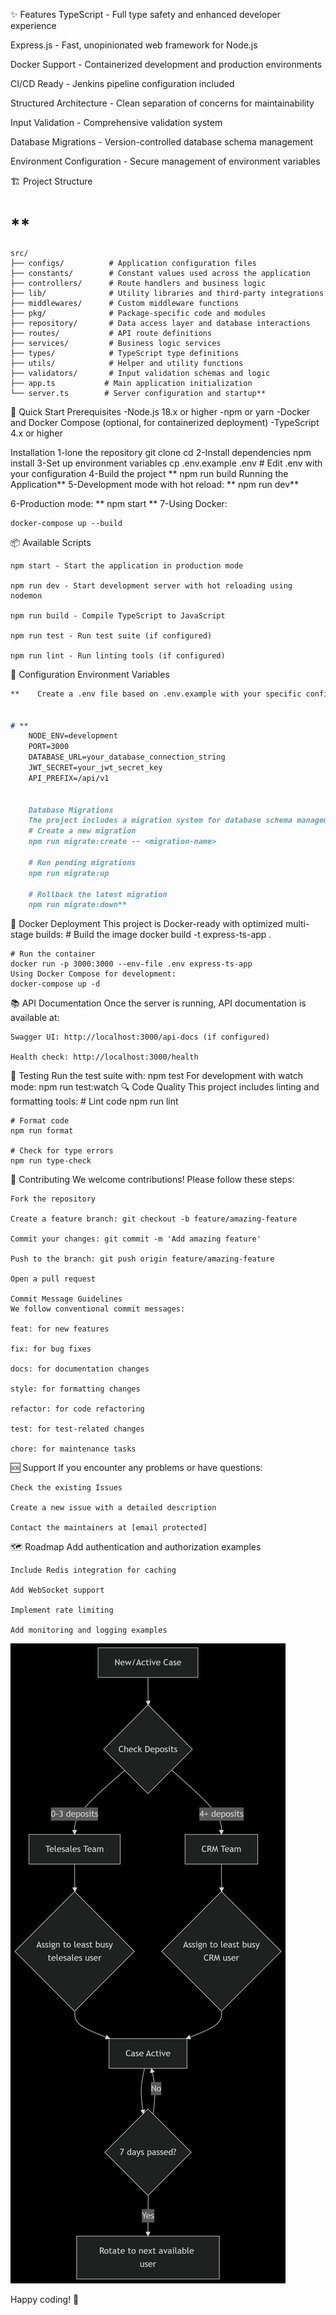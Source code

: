 ✨ Features
TypeScript - Full type safety and enhanced developer experience

Express.js - Fast, unopinionated web framework for Node.js

Docker Support - Containerized development and production environments

CI/CD Ready - Jenkins pipeline configuration included

Structured Architecture - Clean separation of concerns for maintainability

Input Validation - Comprehensive validation system

Database Migrations - Version-controlled database schema management

Environment Configuration - Secure management of environment variables

🏗️ Project Structure

# **    
    src/
    ├── configs/          # Application configuration files
    ├── constants/        # Constant values used across the application
    ├── controllers/      # Route handlers and business logic
    ├── lib/              # Utility libraries and third-party integrations
    ├── middlewares/      # Custom middleware functions
    ├── pkg/              # Package-specific code and modules
    ├── repository/       # Data access layer and database interactions
    ├── routes/           # API route definitions
    ├── services/         # Business logic services
    ├── types/            # TypeScript type definitions
    ├── utils/            # Helper and utility functions
    ├── validators/       # Input validation schemas and logic
    ├── app.ts           # Main application initialization
    └── server.ts        # Server configuration and startup**

🚀 Quick Start
Prerequisites
    -Node.js 18.x or higher
    -npm or yarn
    -Docker and Docker Compose (optional, for containerized deployment)
    -TypeScript 4.x or higher

Installation
1-lone the repository
    git clone <repository-url>
    cd <project-directory>
2-Install dependencies
    npm install
3-Set up environment variables
    cp .env.example .env
    # Edit .env with your configuration
4-Build the project
**    npm run build
    Running the Application**
5-Development mode with hot reload:
**    npm run dev**

6-Production mode:
**    npm start
**
7-Using Docker:

    docker-compose up --build
📦 Available Scripts

    npm start - Start the application in production mode

    npm run dev - Start development server with hot reloading using nodemon

    npm run build - Compile TypeScript to JavaScript

    npm run test - Run test suite (if configured)

    npm run lint - Run linting tools (if configured)

🔧 Configuration
Environment Variables
```markdown
**    Create a .env file based on .env.example with your specific configuration:


# **  
    NODE_ENV=development
    PORT=3000
    DATABASE_URL=your_database_connection_string
    JWT_SECRET=your_jwt_secret_key
    API_PREFIX=/api/v1


    Database Migrations
    The project includes a migration system for database schema management:
    # Create a new migration
    npm run migrate:create -- <migration-name>

    # Run pending migrations
    npm run migrate:up

    # Rollback the latest migration
    npm run migrate:down**
```
🐳 Docker Deployment
    This project is Docker-ready with optimized multi-stage builds:
    # Build the image
    docker build -t express-ts-app .

    # Run the container
    docker run -p 3000:3000 --env-file .env express-ts-app
    Using Docker Compose for development:
    docker-compose up -d
📚 API Documentation
    Once the server is running, API documentation is available at:

    Swagger UI: http://localhost:3000/api-docs (if configured)

    Health check: http://localhost:3000/health

🧪 Testing
Run the test suite with:
    npm test
    For development with watch mode:
    npm run test:watch
🔍 Code Quality
    This project includes linting and formatting tools:
    # Lint code
    npm run lint

    # Format code
    npm run format

    # Check for type errors
    npm run type-check
🤝 Contributing
    We welcome contributions! Please follow these steps:

    Fork the repository

    Create a feature branch: git checkout -b feature/amazing-feature

    Commit your changes: git commit -m 'Add amazing feature'

    Push to the branch: git push origin feature/amazing-feature

    Open a pull request

    Commit Message Guidelines
    We follow conventional commit messages:

    feat: for new features

    fix: for bug fixes

    docs: for documentation changes

    style: for formatting changes

    refactor: for code refactoring

    test: for test-related changes

    chore: for maintenance tasks

🆘 Support
    If you encounter any problems or have questions:

    Check the existing Issues

    Create a new issue with a detailed description

    Contact the maintainers at [email protected]

🗺️ Roadmap
    Add authentication and authorization examples

    Include Redis integration for caching

    Add WebSocket support

    Implement rate limiting

    Add monitoring and logging examples

![alt text](deepseek_mermaid_20250830_396d81.png)

Happy coding! 🎉
